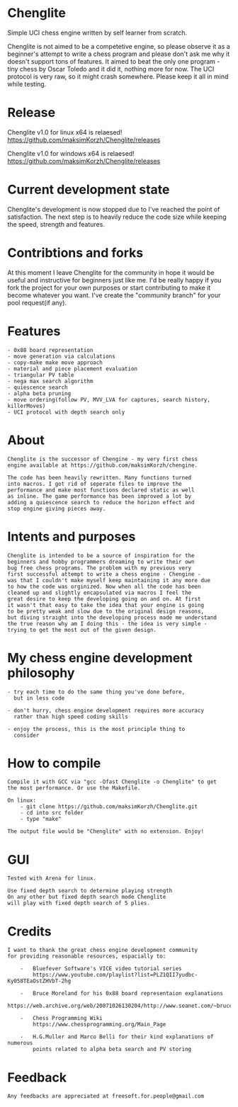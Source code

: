 # Chenglite
Simple UCI chess engine written by self learner from scratch.

Chenglite is not aimed to be a competetive engine, so please observe it
as a beginner's attempt to write a chess program and please don't ask me
why it doesn't support tons of features. It aimed to beat the only one
program - tiny chess by Oscar Toledo and it did it, nothing more for now.
The UCI protocol is very raw, so it might crash somewhere. Please keep it
all in mind while testing.

# Release

Chenglite v1.0 for linux x64 is relaesed! https://github.com/maksimKorzh/Chenglite/releases

Chenglite v1.0 for windows x64 is relaesed! https://github.com/maksimKorzh/Chenglite/releases

# Current development state
Chenglite's development is now stopped due to I've reached the point of satisfaction. The
next step is to heavily reduce the code size while keeping the speed, strength and features.

# Contribtions and forks
At this moment I leave Chenglite for the community in hope it would be useful and instructive
for beginners just like me. I'd be really happy if you fork the project for your own purposes
or start contributing to make it become whatever you want. I've create the "community branch"
for your pool request(if any).

# Features

	- 0x88 board representation
	- move generation via calculations
	- copy-make make move approach
	- material and piece placement evaluation
	- triangular PV table
	- nega max search algorithm
	- quiescence search
	- alpha beta pruning
	- move ordering(follow PV, MVV_LVA for captures, search history, killerMoves)
	- UCI protocol with depth search only


# About

	Chenglite is the successor of Chengine - my very first chess
	engine available at https://github.com/maksimKorzh/chengine.
	
	The code has been heavily rewritten. Many functions turned
	into macros. I got rid of seperate files to improve the 
	performance and make most functions declared static as well
	as inline. The game performance has been improved a lot by
	adding a quiescence search to reduce the horizon effect and
	stop engine giving pieces away.	


# Intents and purposes

	Chenglite is intended to be a source of inspiration for the
	beginners and hobby programmers dreaming to write their own
	bug free chess programs. The problem with my previous very
	first successful attempt to write a chess engine - Chengine -
	was that I couldn't make myself keep maintaining it any more due
	to how the code was orginized. Now when all the code has been
	cleaned up and slightly encapsulated via macros I feel the
	great desire to keep the developing going on and on. At first
	it wasn't that easy to take the idea that your engine is going
	to be pretty weak and slow due to the original design reasons,
	but diving straight into the developing process made me understand
	the true reason why am I doing this - the idea is very simple -
	trying to get the most out of the given design.


# My chess engine development philosophy
	
	- try each time to do the same thing you've done before,
	  but in less code
	  
	- don't hurry, chess engine development requires more accuracy
	  rather than high speed coding skills
	  
	- enjoy the process, this is the most principle thing to
	  consider
	

# How to compile

	Compile it with GCC via "gcc -Ofast Chenglite -o Chenglite" to get
	the most performance. Or use the Makefile.
	
	On linux:
		- git clone https://github.com/maksimKorzh/Chenglite.git 
		- cd into src folder
		- type "make"
		
	The output file would be "Chenglite" with no extension. Enjoy!
	
	
# GUI

	Tested with Arena for linux.
	
	Use fixed depth search to determine playing strength
	On any other but fixed depth search mode Chenglite
	will play with fixed depth search of 5 plies.
	
	
# Credits

	I want to thank the great chess engine development community
	for providing reasonable resources, espacially to:
		
		-   Bluefever Software's VICE video tutorial series
			https://www.youtube.com/playlist?list=PLZ1QII7yudbc-Ky058TEaOstZHVbT-2hg
		
		-   Bruce Moreland for his 0x88 board representaion explanations
			https://web.archive.org/web/20071026130204/http://www.seanet.com/~brucemo/topics/0x88.htm
			
		-   Chess Programming Wiki
			https://www.chessprogramming.org/Main_Page
			
		-   H.G.Muller and Marco Belli for their kind explanations of numerous
		    points related to alpha beta search and PV storing
			
			
# Feedback
	Any feedbacks are appreciated at freesoft.for.people@gmail.com
